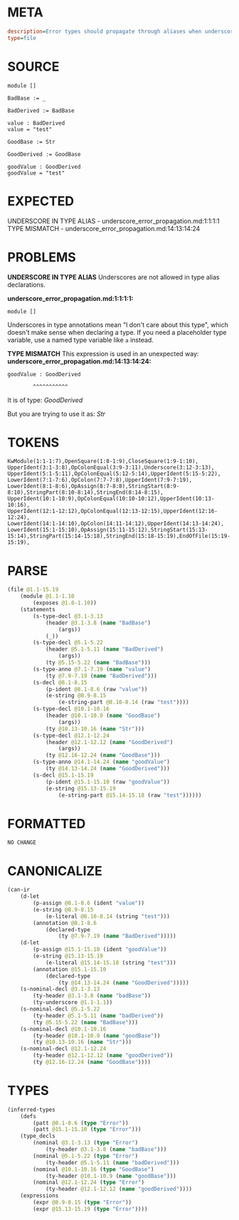 # META
~~~ini
description=Error types should propagate through aliases when underscores are used
type=file
~~~
# SOURCE
~~~roc
module []

BadBase := _

BadDerived := BadBase

value : BadDerived
value = "test"

GoodBase := Str

GoodDerived := GoodBase

goodValue : GoodDerived
goodValue = "test"
~~~
# EXPECTED
UNDERSCORE IN TYPE ALIAS - underscore_error_propagation.md:1:1:1:1
TYPE MISMATCH - underscore_error_propagation.md:14:13:14:24
# PROBLEMS
**UNDERSCORE IN TYPE ALIAS**
Underscores are not allowed in type alias declarations.

**underscore_error_propagation.md:1:1:1:1:**
```roc
module []
```


Underscores in type annotations mean "I don't care about this type", which doesn't make sense when declaring a type. If you need a placeholder type variable, use a named type variable like `a` instead.

**TYPE MISMATCH**
This expression is used in an unexpected way:
**underscore_error_propagation.md:14:13:14:24:**
```roc
goodValue : GoodDerived
```
            ^^^^^^^^^^^

It is of type:
    _GoodDerived_

But you are trying to use it as:
    _Str_

# TOKENS
~~~zig
KwModule(1:1-1:7),OpenSquare(1:8-1:9),CloseSquare(1:9-1:10),
UpperIdent(3:1-3:8),OpColonEqual(3:9-3:11),Underscore(3:12-3:13),
UpperIdent(5:1-5:11),OpColonEqual(5:12-5:14),UpperIdent(5:15-5:22),
LowerIdent(7:1-7:6),OpColon(7:7-7:8),UpperIdent(7:9-7:19),
LowerIdent(8:1-8:6),OpAssign(8:7-8:8),StringStart(8:9-8:10),StringPart(8:10-8:14),StringEnd(8:14-8:15),
UpperIdent(10:1-10:9),OpColonEqual(10:10-10:12),UpperIdent(10:13-10:16),
UpperIdent(12:1-12:12),OpColonEqual(12:13-12:15),UpperIdent(12:16-12:24),
LowerIdent(14:1-14:10),OpColon(14:11-14:12),UpperIdent(14:13-14:24),
LowerIdent(15:1-15:10),OpAssign(15:11-15:12),StringStart(15:13-15:14),StringPart(15:14-15:18),StringEnd(15:18-15:19),EndOfFile(15:19-15:19),
~~~
# PARSE
~~~clojure
(file @1.1-15.19
	(module @1.1-1.10
		(exposes @1.8-1.10))
	(statements
		(s-type-decl @3.1-3.13
			(header @3.1-3.8 (name "BadBase")
				(args))
			(_))
		(s-type-decl @5.1-5.22
			(header @5.1-5.11 (name "BadDerived")
				(args))
			(ty @5.15-5.22 (name "BadBase")))
		(s-type-anno @7.1-7.19 (name "value")
			(ty @7.9-7.19 (name "BadDerived")))
		(s-decl @8.1-8.15
			(p-ident @8.1-8.6 (raw "value"))
			(e-string @8.9-8.15
				(e-string-part @8.10-8.14 (raw "test"))))
		(s-type-decl @10.1-10.16
			(header @10.1-10.9 (name "GoodBase")
				(args))
			(ty @10.13-10.16 (name "Str")))
		(s-type-decl @12.1-12.24
			(header @12.1-12.12 (name "GoodDerived")
				(args))
			(ty @12.16-12.24 (name "GoodBase")))
		(s-type-anno @14.1-14.24 (name "goodValue")
			(ty @14.13-14.24 (name "GoodDerived")))
		(s-decl @15.1-15.19
			(p-ident @15.1-15.10 (raw "goodValue"))
			(e-string @15.13-15.19
				(e-string-part @15.14-15.18 (raw "test"))))))
~~~
# FORMATTED
~~~roc
NO CHANGE
~~~
# CANONICALIZE
~~~clojure
(can-ir
	(d-let
		(p-assign @8.1-8.6 (ident "value"))
		(e-string @8.9-8.15
			(e-literal @8.10-8.14 (string "test")))
		(annotation @8.1-8.6
			(declared-type
				(ty @7.9-7.19 (name "BadDerived")))))
	(d-let
		(p-assign @15.1-15.10 (ident "goodValue"))
		(e-string @15.13-15.19
			(e-literal @15.14-15.18 (string "test")))
		(annotation @15.1-15.10
			(declared-type
				(ty @14.13-14.24 (name "GoodDerived")))))
	(s-nominal-decl @3.1-3.13
		(ty-header @3.1-3.8 (name "badBase"))
		(ty-underscore @1.1-1.1))
	(s-nominal-decl @5.1-5.22
		(ty-header @5.1-5.11 (name "badDerived"))
		(ty @5.15-5.22 (name "BadBase")))
	(s-nominal-decl @10.1-10.16
		(ty-header @10.1-10.9 (name "goodBase"))
		(ty @10.13-10.16 (name "Str")))
	(s-nominal-decl @12.1-12.24
		(ty-header @12.1-12.12 (name "goodDerived"))
		(ty @12.16-12.24 (name "GoodBase"))))
~~~
# TYPES
~~~clojure
(inferred-types
	(defs
		(patt @8.1-8.6 (type "Error"))
		(patt @15.1-15.10 (type "Error")))
	(type_decls
		(nominal @3.1-3.13 (type "Error")
			(ty-header @3.1-3.8 (name "badBase")))
		(nominal @5.1-5.22 (type "Error")
			(ty-header @5.1-5.11 (name "badDerived")))
		(nominal @10.1-10.16 (type "GoodBase")
			(ty-header @10.1-10.9 (name "goodBase")))
		(nominal @12.1-12.24 (type "Error")
			(ty-header @12.1-12.12 (name "goodDerived"))))
	(expressions
		(expr @8.9-8.15 (type "Error"))
		(expr @15.13-15.19 (type "Error"))))
~~~
